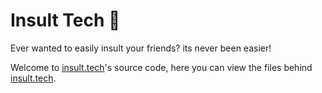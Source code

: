 # Insult Tech 👿

Ever wanted to easily insult your friends? its never been easier!

Welcome to [insult.tech](https://insult.tech)'s source code, here you can view the files behind [insult.tech](https://insult.tech).